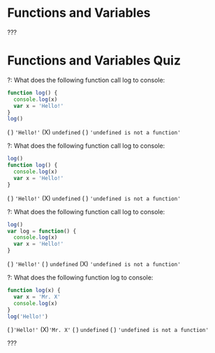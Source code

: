 # Functions and Variables

???

# Functions and Variables Quiz

?: What does the following function call log to console:

```javascript
function log() {
  console.log(x)
  var x = 'Hello!'
}
log()
```

( ) `'Hello!'`
(X) `undefined`
( ) `'undefined is not a function'`

?: What does the following function call log to console:

```javascript
log()
function log() {
  console.log(x)
  var x = 'Hello!'
}
```

( ) `'Hello!'`
(X) `undefined`
( ) `'undefined is not a function'`

?: What does the following function call log to console:

```javascript
log()
var log = function() {
  console.log(x)
  var x = 'Hello!'
}
```

( ) `'Hello!'`
( ) `undefined`
(X) `'undefined is not a function'`

?: What does the following function log to console:

```javascript
function log(x) {
  var x = 'Mr. X'
  console.log(x)
}
log('Hello!')
```

( )`'Hello!'`
(X)`'Mr. X'`
( ) `undefined`
( ) `'undefined is not a function'`

???
